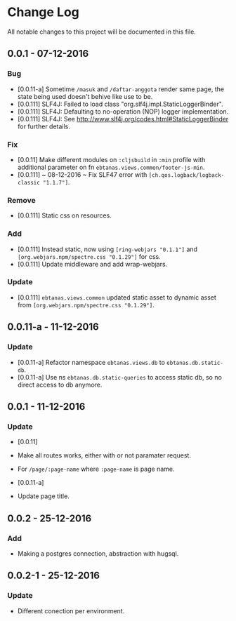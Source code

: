# Change Log
All notable changes to this project will be documented in this file.

## 0.0.1 - 07-12-2016
### Bug
- [0.0.11-a] Sometime `/masuk` and `/daftar-anggota` render same page, the state being used doesn't behive like use to be.
- [0.0.111] SLF4J: Failed to load class "org.slf4j.impl.StaticLoggerBinder".
- [0.0.111] SLF4J: Defaulting to no-operation (NOP) logger implementation.
- [0.0.111] SLF4J: See http://www.slf4j.org/codes.html#StaticLoggerBinder for further details.


### Fix
- [0.0.11] Make different modules on `:cljsbuild` in `:min` profile with additional parameter on fn `ebtanas.views.common/footer-js-min`.
- [0.0.111] ~ 08-12-2016 ~ Fix SLF47 error with `[ch.qos.logback/logback-classic "1.1.7"]`.

### Remove
- [0.0.111] Static css on resources.

### Add
- [0.0.111] Instead static, now using `[ring-webjars "0.1.1"]` and `[org.webjars.npm/spectre.css "0.1.29"]` for css.
- [0.0.111] Update middleware and add wrap-webjars.

### Update
- [0.0.111] `ebtanas.views.common` updated static asset to dynamic asset from `[org.webjars.npm/spectre.css "0.1.29"]`.

## 0.0.11-a - 11-12-2016
### Update
- [0.0.11-a] Refactor namespace `ebtanas.views.db` to `ebtanas.db.static-db`.
- [0.0.11-a] Use ns `ebtanas.db.static-queries` to access static db, so no direct access to db anymore.

## 0.0.1 - 11-12-2016
### Update
- [0.0.11]
- Make all routes works, either with or not paramater request.
- For `/page/:page-name` where `:page-name` is page name.

- [0.0.11-a]
- Update page title.

## 0.0.2 - 25-12-2016
### Add
- Making a postgres connection, abstraction with hugsql.

## 0.0.2-1 - 25-12-2016
### Update
- Different conection per environment.